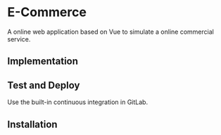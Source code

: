 # E-Commerce

A online web application based on Vue to simulate a online commercial service.

## Implementation

## Test and Deploy

Use the built-in continuous integration in GitLab.

## Installation
